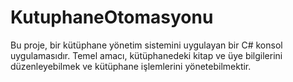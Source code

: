 # KutuphaneOtomasyonu
Bu proje, bir kütüphane yönetim sistemini uygulayan bir C# konsol uygulamasıdır. Temel amacı, kütüphanedeki kitap ve üye bilgilerini düzenleyebilmek ve kütüphane işlemlerini yönetebilmektir. 
